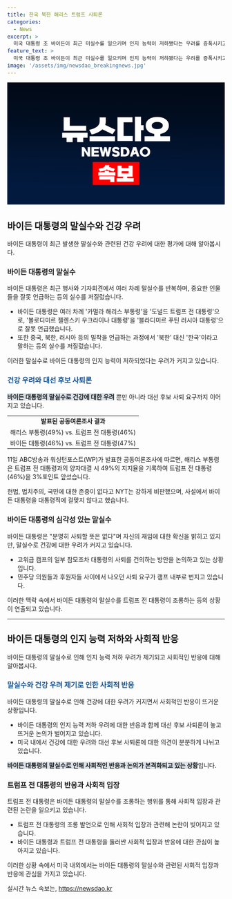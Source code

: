 ```yaml
---
title: 한국 북한 해리스 트럼프 사퇴론
categories:
  - News
excerpt: >
  미국 대통령 조 바이든이 최근 미실수를 일으키며 인지 능력이 저하됐다는 우려를 증폭시키고 있다. 바이든 대통령은 우크라이나 지원 협약 행사에서 우크라이나 대통령을 잘못 소개하는 등 반복적인 실수를 범하고, 사퇴론이 제기되는 상황이다. 또한, 기자회견에서 말실수가 빈번하게 나타나며 건강 상태에 대한 의심을 불식시키지 못하고 있다. 이에 대한 요구로 사퇴를 공개 촉구한 의원들의 수도 늘어나고 있으며, 사회적 논란이 확산되고 있는 상황이다. 추가로 바이든 대통령은 트럼프 전 대통령의 지지율을 하회하는 등 정치적 위기에 직면하고 있다.
feature_text: >
  미국 대통령 조 바이든이 최근 미실수를 일으키며 인지 능력이 저하됐다는 우려를 증폭시키고 있다. 바이든 대통령은 우크라이나 지원 협약 행사에서 우크라이나 대통령을 잘못 소개하는 등 반복적인 실수를 범하고, 사퇴론이 제기되는 상황이다. 또한, 기자회견에서 말실수가 빈번하게 나타나며 건강 상태에 대한 의심을 불식시키지 못하고 있다. 이에 대한 요구로 사퇴를 공개 촉구한 의원들의 수도 늘어나고 있으며, 사회적 논란이 확산되고 있는 상황이다. 추가로 바이든 대통령은 트럼프 전 대통령의 지지율을 하회하는 등 정치적 위기에 직면하고 있다.
image: '/assets/img/newsdao_breakingnews.jpg'
---
```


<p><img src="/assets/img/newsdao_breakingnews.jpg" alt="firstkoreanews 속보" /></p>

<h2 data-ke-size="size26">바이든 대통령의 말실수와 건강 우려</h2>

<p data-ke-size="size16">바이든 대통령이 최근 발생한 말실수와 관련된 건강 우려에 대한 평가에 대해 알아봅시다.</p>

<h3>바이든 대통령의 말실수</h3>

<p data-ke-size="size16">바이든 대통령은 최근 행사와 기자회견에서 여러 차례 말실수를 반복하며, 중요한 인물들을 잘못 언급하는 등의 실수를 저질렀습니다.</p>

<ul>
  <li>바이든 대통령은 여러 차례 '카멀라 해리스 부통령'을 '도널드 트럼프 전 대통령'으로, '볼로디미르 젤렌스키 우크라이나 대통령'을 '블라디미르 푸틴 러시아 대통령'으로 잘못 언급했습니다.</li>
  <li>또한 중국, 북한, 러시아 등의 밀착을 언급하는 과정에서 '북한' 대신 '한국'이라고 말하는 등의 실수를 저질렀습니다.</li>
</ul>

<p data-ke-size="size16">이러한 말실수로 바이든 대통령의 인지 능력이 저하되었다는 우려가 커지고 있습니다.</p>

<h3><span style="color: #1a5490;">건강 우려와 대선 후보 사퇴론</span></h3>

<p data-ke-size="size16"><b><span style="background-color: #21538527;">바이든 대통령의 말실수로 건강에 대한 우려</span></b> 뿐만 아니라 대선 후보 사퇴 요구까지 이어지고 있습니다.</p>

<table>
  <tr>
    <td style="text-align: center; height: 17px;"><b>발표된 공동여론조사 결과</b></td>
  </tr>
  <tr>
    <td style="text-align: center; height: 17px;">해리스 부통령(49%) vs. 트럼프 전 대통령(46%)</td>
  </tr>
  <tr>
    <td style="text-align: center; height: 17px;">바이든 대통령(46%) vs. 트럼프 전 대통령(47%)</td>
  </tr>
</table>

<p data-ke-size="size16">11일 ABC방송과 워싱턴포스트(WP)가 발표한 공동여론조사에 따르면, 해리스 부통령은 트럼프 전 대통령과의 양자대결 시 49%의 지지율을 기록하여 트럼프 전 대통령(46%)을 3%포인트 앞섰습니다.</p>

<p data-ke-size="size16">헌법, 법치주의, 국민에 대한 존중이 없다고 NYT는 강하게 비판했으며, 사설에서 바이든 대통령을 대통령직에 걸맞지 않다고 했습니다.</p>

<h3>바이든 대통령의 심각성 있는 말실수</h3>

<p data-ke-size="size16">바이든 대통령은 "분명히 사퇴할 뜻은 없다"며 자신의 재임에 대한 확신을 밝히고 있지만, 말실수로 건강에 대한 우려가 커지고 있습니다.</p>

<ul>
  <li>고위급 캠프의 일부 참모조차 대통령의 사퇴를 건의하는 방안을 논의하고 있는 상황입니다.</li>
  <li>민주당 의원들과 후원자들 사이에서 나오던 사퇴 요구가 캠프 내부로 번지고 있습니다.</li>
</ul>

<p data-ke-size="size16">이러한 맥락 속에서 바이든 대통령의 말실수를 트럼프 전 대통령이 조롱하는 등의 상황이 연출되고 있습니다.</p>

<hr>

<h2 data-ke-size="size26">바이든 대통령의 인지 능력 저하와 사회적 반응</h2>

<p data-ke-size="size16">바이든 대통령의 말실수로 인해 인지 능력 저하 우려가 제기되고 사회적인 반응에 대해 알아봅시다.</p>

<h3><span style="color: #1a5490;">말실수와 건강 우려 제기로 인한 사회적 반응</span></h3>

<p data-ke-size="size16">바이든 대통령의 말실수로 인해 건강에 대한 우려가 커지면서 사회적인 반응이 뜨거운 상황입니다.</p>

<ul>
  <li>바이든 대통령의 인지 능력 저하 우려에 대한 반응과 함께 대선 후보 사퇴론이 놓고 뜨거운 논의가 벌어지고 있습니다.</li>
  <li>미국 내에서 건강에 대한 우려와 대선 후보 사퇴론에 대한 의견이 분분하게 나뉘고 있습니다.</li>
</ul>

<p data-ke-size="size16"><b><span style="background-color: #21538527;">바이든 대통령의 말실수로 인해 사회적인 반응과 논의가 본격화되고 있는 상황</span></b>입니다.</p>

<h3>트럼프 전 대통령의 반응과 사회적 입장</h3>

<p data-ke-size="size16">트럼프 전 대통령은 바이든 대통령의 말실수를 조롱하는 행위를 통해 사회적 입장과 관련된 논란을 일으키고 있습니다.</p>

<ul>
  <li>트럼프 전 대통령의 조롱 발언으로 인해 사회적 입장과 관련해 논란이 빚어지고 있습니다.</li>
  <li>바이든 대통령과 트럼프 전 대통령을 둘러싼 사회적 입장과 반응에 대한 관심이 높아지고 있습니다.</li>
</ul>

<p data-ke-size="size16">이러한 상황 속에서 미국 내외에서는 바이든 대통령의 말실수와 관련된 사회적 입장과 반응에 관심을 가지고 있습니다.</p>
실시간 뉴스 속보는, <a href="https://newsdao.kr" rel="dofollow">https://newsdao.kr</a>



